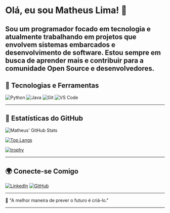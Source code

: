 # Olá, eu sou Matheus Lima! 👋

Sou um programador focado em tecnologia e atualmente trabalhando em projetos que envolvem sistemas embarcados e desenvolvimento de software. Estou sempre em busca de aprender mais e contribuir para a comunidade Open Source e desenvolvedores.
---

## 🔧 Tecnologias e Ferramentas

![Python](https://img.shields.io/badge/-Python-3776AB?style=flat-square&logo=python&logoColor=white)
![Java](https://img.shields.io/badge/-Java-007396?style=flat-square&logo=java&logoColor=white)
![Git](https://img.shields.io/badge/-Git-F05032?style=flat-square&logo=git&logoColor=white)
![VS Code](https://img.shields.io/badge/-VS%20Code-007ACC?style=flat-square&logo=visual-studio-code&logoColor=white)

---

## 🔬 Estatísticas do GitHub

![Matheus' GitHub Stats](https://github-readme-stats.vercel.app/api?username=MatheuslimaBackend&show_icons=true&theme=radical)

[![Top Langs](https://github-readme-stats.vercel.app/api/top-langs/?username=www.linkedin.com/in/matheus-lima-31710b2bb&layout=compact&theme=radical)](https://github.com/anuraghazra/github-readme-stats)

[![trophy](https://github-profile-trophy.vercel.app/?username=SEU_USUARIO&theme=onedark)](https://github.com/ryo-ma/github-profile-trophy)

---

## 🌍 Conecte-se Comigo

[![LinkedIn](https://img.shields.io/badge/-LinkedIn-0077B5?style=flat-square&logo=linkedin&logoColor=white)](https://www.linkedin.com/in/www.linkedin.com/in/matheus-lima-31710b2bb)
[![GitHub](https://img.shields.io/badge/-GitHub-181717?style=flat-square&logo=github&logoColor=white)](https://github.com/MatheuslimaBackend)

---

🌟 "A melhor maneira de prever o futuro é criá-lo."

---

